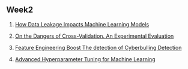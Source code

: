 ## Week2

1. [How Data Leakage Impacts Machine Learning Models](https://mlinproduction.com/data-leakage/)

2. [On the Dangers of Cross-Validation. An Experimental Evaluation](https://www.researchgate.net/publication/220906714_On_the_Dangers_of_Cross-Validation_An_Experimental_Evaluation)

3. [Feature Engineering Boost The detection of Cyberbulling Detection](https://www.researchgate.net/profile/Rui_Zhao61/publication/310768726_Automatic_Detection_of_Cyberbullying_on_Social_Networks_based_on_Bullying_Features/links/5c6cbd1392851c1c9dee9d9d/Automatic-Detection-of-Cyberbullying-on-Social-Networks-based-on-Bullying-Features.pdf)

4. [Advanced Hyperparameter Tuning for Machine Learning](https://towardsdatascience.com/automated-machine-learning-hyperparameter-tuning-in-python-dfda59b72f8a)
